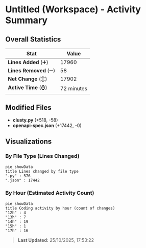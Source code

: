 # Untitled (Workspace) - Activity Summary 

## Overall Statistics

| Stat                   | Value                                                             |
| ---------------------- | ----------------------------------------------------------------- |
| **Lines Added** (➕)   | 17960                                          |
| **Lines Removed** (➖) | 58                                        |
| **Net Change** (↕)    | 17902                |
| **Active Time** (⌚)   | 72 minutes |


## Modified Files
- **clusty.py** (+518, -58)
- **openapi-spec.json** (+17442, -0)

## Visualizations

### By File Type (Lines Changed)

```mermaid
pie showData
title Lines changed by file type
".py" : 576
".json" : 17442
```

### By Hour (Estimated Activity Count)

```mermaid
pie showData
title Coding activity by hour (count of changes)
"12h" : 4
"13h" : 7
"14h" : 19
"15h" : 1
"17h" : 16
```


> **Last Updated:** 25/10/2025, 17:53:22